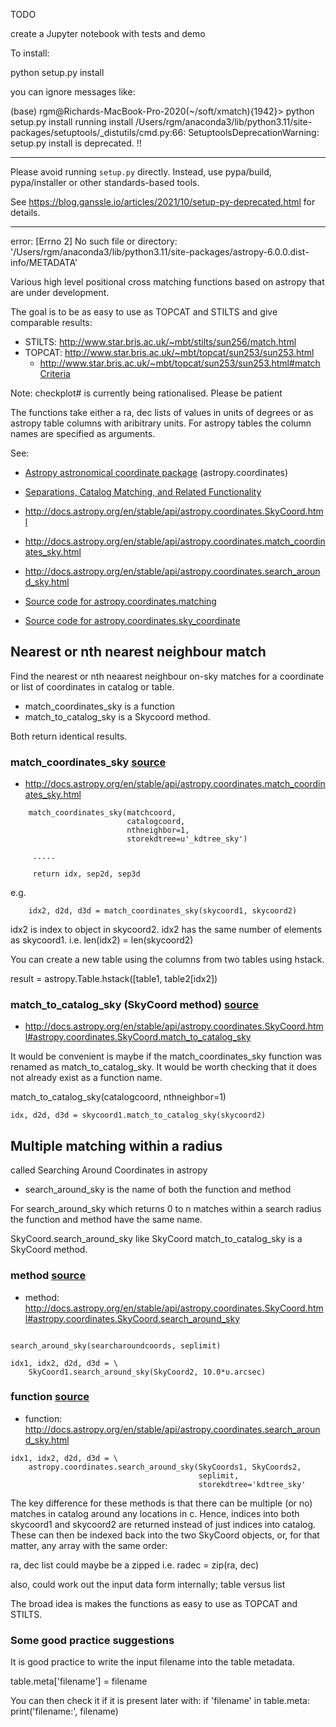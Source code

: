 TODO

create a Jupyter notebook with tests and demo

To install:

python setup.py install

you can ignore messages like:

(base) rgm@Richards-MacBook-Pro-2020(~/soft/xmatch){1942}> python setup.py install
running install
/Users/rgm/anaconda3/lib/python3.11/site-packages/setuptools/_distutils/cmd.py:66: SetuptoolsDeprecationWarning: setup.py install is deprecated.
!!

********************************************************************************
Please avoid running ``setup.py`` directly.
Instead, use pypa/build, pypa/installer or other standards-based tools.

See https://blog.ganssle.io/articles/2021/10/setup-py-deprecated.html for details.
********************************************************************************

error: [Errno 2] No such file or directory: '/Users/rgm/anaconda3/lib/python3.11/site-packages/astropy-6.0.0.dist-info/METADATA'



Various high level positional cross matching functions based on astropy
that are under development.

The goal is to be as easy to use as TOPCAT and STILTS and give comparable
results:

* STILTS: http://www.star.bris.ac.uk/~mbt/stilts/sun256/match.html
* TOPCAT: http://www.star.bris.ac.uk/~mbt/topcat/sun253/sun253.html
  * http://www.star.bris.ac.uk/~mbt/topcat/sun253/sun253.html#matchCriteria

Note: checkplot# is currently being rationalised. Please be patient

The functions take either a ra, dec lists of values in units of degrees
or as astropy table columns with aribitrary units. For astropy tables the
column names are specified as arguments.

See:

* [Astropy astronomical coordinate package](http://docs.astropy.org/en/stable/coordinates/) (astropy.coordinates)
* [Separations, Catalog Matching, and Related Functionality](http://docs.astropy.org/en/stable/coordinates/matchsep.html)
* http://docs.astropy.org/en/stable/api/astropy.coordinates.SkyCoord.html
* http://docs.astropy.org/en/stable/api/astropy.coordinates.match_coordinates_sky.html
* http://docs.astropy.org/en/stable/api/astropy.coordinates.search_around_sky.html


* [Source code for astropy.coordinates.matching](http://docs.astropy.org/en/stable/_modules/astropy/coordinates/matching.html)
* [Source code for astropy.coordinates.sky_coordinate](http://docs.astropy.org/en/stable/_modules/astropy/coordinates/sky_coordinate.html)


    
## Nearest or nth nearest neighbour match

Find the nearest or nth neaarest neighbour on-sky matches for a coordinate or
list of coordinates in catalog or table.

* match_coordinates_sky is a function
* match_to_catalog_sky is a Skycoord method.

Both return identical results.

###  match_coordinates_sky [source](http://docs.astropy.org/en/stable/_modules/astropy/coordinates/matching.html#match_coordinates_sky)
    
* http://docs.astropy.org/en/stable/api/astropy.coordinates.match_coordinates_sky.html


```   
    match_coordinates_sky(matchcoord,
                          catalogcoord,
                          nthneighbor=1,
                          storekdtree=u'_kdtree_sky')

     .....

     return idx, sep2d, sep3d
```

e.g.

```
    idx2, d2d, d3d = match_coordinates_sky(skycoord1, skycoord2)  

```

idx2 is index to object in skycoord2. idx2 has the same number of elements
as skycoord1. i.e. len(idx2) = len(skycoord2)

You can create a new table using the columns from two tables using hstack.

result = astropy.Table.hstack([table1, table2[idx2])


### match_to_catalog_sky (SkyCoord method) [source](http://docs.astropy.org/en/stable/_modules/astropy/coordinates/sky_coordinate.html#SkyCoord.match_to_catalog_sky)


* http://docs.astropy.org/en/stable/api/astropy.coordinates.SkyCoord.html#astropy.coordinates.SkyCoord.match_to_catalog_sky

It would be convenient is maybe if the match_coordinates_sky function
was renamed as match_to_catalog_sky. It would be worth checking that
it does not already exist as a function name.

match_to_catalog_sky(catalogcoord, nthneighbor=1)


```
idx, d2d, d3d = skycoord1.match_to_catalog_sky(skycoord2)
```

## Multiple matching within a radius

called Searching Around Coordinates in astropy

* search_around_sky is the name of both the function and method



For search_around_sky which returns 0 to n matches within a
search radius the function and method have the same name.


SkyCoord.search_around_sky like SkyCoord match_to_catalog_sky is a
SkyCoord method.

### method [source](http://docs.astropy.org/en/stable/_modules/astropy/coordinates/sky_coordinate.html#SkyCoord.search_around_sky)

* method: http://docs.astropy.org/en/stable/api/astropy.coordinates.SkyCoord.html#astropy.coordinates.SkyCoord.search_around_sky

```

search_around_sky(searcharoundcoords, seplimit)

idx1, idx2, d2d, d3d = \
    SkyCoord1.search_around_sky(SkyCoord2, 10.0*u.arcsec)
```

### function [source](http://docs.astropy.org/en/stable/_modules/astropy/coordinates/matching.html#search_around_sky)

* function: http://docs.astropy.org/en/stable/api/astropy.coordinates.search_around_sky.html

```
idx1, idx2, d2d, d3d = \
    astropy.coordinates.search_around_sky(SkyCoords1, SkyCoords2,
                                          seplimit,
                                          storekdtree='kdtree_sky'

```

The key difference for these methods is that there can be multiple (or no)
matches in catalog around any locations in c. Hence, indices into both
skycoord1 and skycoord2 are returned instead of just indices into catalog.
These can then be indexed back into the two SkyCoord objects, or, for that
matter, any array with the same order:



ra, dec list could maybe be a zipped i.e. radec = zip(ra, dec)

also, could work out the input data form internally; table versus list

The broad idea is makes the functions as easy to use as TOPCAT and STILTS.


### Some good practice suggestions

It is good practice to write the input filename into the table metadata.

table.meta['filename'] = filename

You can then check it if it is present later with:
if 'filename' in table.meta:
    print('filename:', filename)
